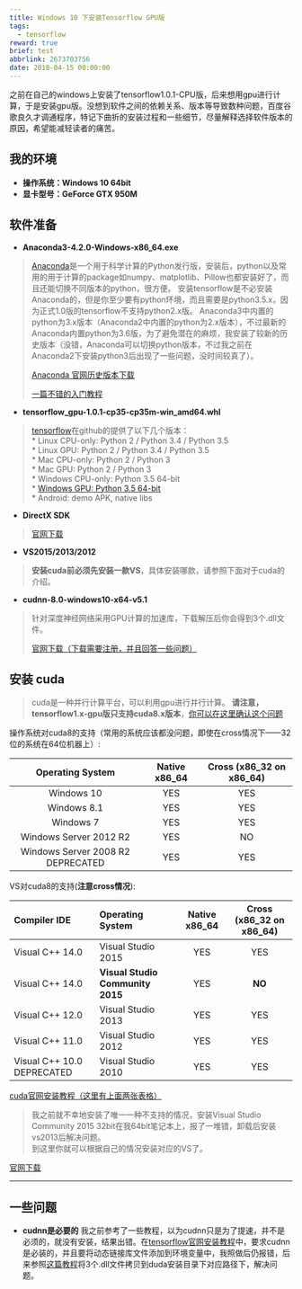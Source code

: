 ```yaml
---
title: Windows 10 下安装Tensorflow GPU版
tags:
  - tensorflow
reward: true
brief: test
abbrlink: 2673703756
date: 2018-04-15 00:00:00
---
```


之前在自己的windows上安装了tensorflow1.0.1-CPU版，后来想用gpu进行计算，于是安装gpu版。没想到软件之间的依赖关系、版本等导致数种问题，百度谷歌良久才调通程序，特记下曲折的安装过程和一些细节，尽量解释选择软件版本的原因，希望能减轻读者的痛苦。
<!-- more -->
## 我的环境
- **操作系统：Windows 10 64bit**
- **显卡型号：GeForce GTX 950M**

## 软件准备

- **Anaconda3-4.2.0-Windows-x86_64.exe**
> <a href="https://www.continuum.io/" target="_blank">Anaconda</a>是一个用于科学计算的Python发行版，安装后，python以及常用的用于计算的package如numpy、matplotlib、Pillow也都安装好了，而且还能切换不同版本的python，很方便。
>  安装tensorflow是不必安装Anaconda的，但是你至少要有python环境，而且需要是python3.5.x，因为正式1.0版的tensorflow不支持python2.x版。
> Anaconda3中内置的python为3.x版本（Anaconda2中内置的python为2.x版本），不过最新的Anaconda内置python为3.6版，为了避免潜在的麻烦，我安装了较新的历史版本（没错，Anaconda可以切换python版本，不过我之前在Anaconda2下安装python3后出现了一些问题，没时间较真了）。
>
> <a href="https://repo.continuum.io/archive/index.html" target="_blank">Anaconda 官网历史版本下载</a>
>
> <a href="http://python.jobbole.com/86236/" target="_blank">一篇不错的入门教程</a>

- **tensorflow_gpu-1.0.1-cp35-cp35m-win_amd64.whl**
>   <a href="https://github.com/tensorflow/tensorflow" target="_blank">tensorflow</a>在github的提供了以下几个版本：</br>
    * Linux CPU-only: Python 2 / Python 3.4 / Python 3.5</br>
    * Linux GPU: Python 2 / Python 3.4 / Python 3.5</br>
    * Mac CPU-only: Python 2 / Python 3 </br>
    * Mac GPU: Python 2 / Python 3 </br>
    * Windows CPU-only: Python 3.5 64-bit</br>
    * <a href="https://ci.tensorflow.org/view/Nightly/job/nightly-win/DEVICE=gpu,OS=windows/lastSuccessfulBuild/artifact/cmake_build/tf_python/dist/tensorflow_gpu-1.0.1-cp35-cp35m-win_amd64.whl" target="_blank">Windows GPU: Python 3.5 64-bit</a></br>
    * Android: demo APK, native libs

- **DirectX SDK**
><a href="https://www.microsoft.com/en-us/download/details.aspx?id=6812" target="_blank">官网下载</a>
- **VS2015/2013/2012**
>**安装cuda前必须先安装一款VS**，具体安装哪款，请参照下面对于cuda的介绍。

- **cudnn-8.0-windows10-x64-v5.1**
>针对深度神经网络采用GPU计算的加速库，下载解压后你会得到3个.dll文件。
>
><a href="https://developer.nvidia.com/cudnn" target="_blank">官网下载（下载需要注册，并且回答一些问题）</a>

## 安装 cuda

>cuda是一种并行计算平台，可以利用gpu进行并行计算。
**请注意，tensorflow1.x-gpu版只支持cuda8.x版本**，[你可以在这里确认这个问题](https://github.com/tensorflow/tensorflow/issues/8161)

  操作系统对cuda8的支持（常用的系统应该都没问题，即使在cross情况下——32位的系统在64位机器上）:<br/>

|Operating System |Native x86_64|Cross (x86_32 on x86_64)|
|:--------:|:--------:|:--------:|
|Windows 10     |YES    |YES|
|Windows 8.1    |YES    |YES|
|Windows 7  |YES    |YES|
|Windows Server 2012 R2     |YES    |NO|
|Windows Server 2008 R2 DEPRECATED  |YES    |YES|

VS对cuda8的支持(**注意cross情况**):

|Compiler IDE|Operating System |Native x86_64|Cross (x86_32 on x86_64)|
|:-------- |:-------- |:--------:|:--------:|
|Visual C++ 14.0    |Visual Studio 2015 |   YES     |YES
|Visual C++ 14.0    |**Visual Studio Community 2015**   |YES    |**NO**
|Visual C++ 12.0    |Visual Studio 2013     |YES    |YES
|Visual C++ 11.0    |Visual Studio 2012     |YES    |YES
|Visual C++ 10.0 DEPRECATED     |Visual Studio 2010     |YES    |YES
<a href="http://docs.nvidia.com/cuda/cuda-installation-guide-microsoft-windows/index.html#compiling-examples__valid-results-from-sample-cuda-bandwidthtest-program" target="_blank">cuda官网安装教程（这里有上面两张表格）</a>
>我之前就不幸地安装了唯一一种不支持的情况，安装Visual Studio Community 2015 32bit在我64bit笔记本上，报了一堆错，卸载后安装vs2013后解决问题。<br/>到这里你就可以根据自己的情况安装对应的VS了。
>
<a href="https://developer.nvidia.com/cuda-downloads" target="_blank">官网下载</a>



-------------------

## 一些问题
- **cudnn是必要的**
我之前参考了一些教程，以为cudnn只是为了提速，并不是必须的，就没有安装，结果出错。在[tensorflow官网安装教程](https://www.tensorflow.org/install/install_windows)中，要求cudnn是必装的，并且要将动态链接库文件添加到环境变量中，我照做后仍报错，后来参照[这篇教程](http://www.jianshu.com/p/c245d46d43f0)将3个.dll文件拷贝到duda安装目录下对应路径下，解决问题。
